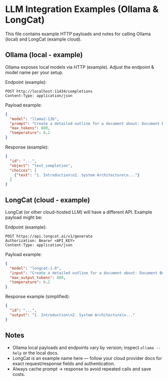 # LLM Integration Examples (Ollama & LongCat)

This file contains example HTTP payloads and notes for calling Ollama (local) and LongCat (example cloud).

## Ollama (local - example)
Ollama exposes local models via HTTP (example). Adjust the endpoint & model name per your setup.

Endpoint (example):
```
POST http://localhost:11434/completions
Content-Type: application/json
```
Payload example:
```json
{
  "model": "llama2-13b",
  "prompt": "Create a detailed outline for a document about: Document Builder Project Plan. Audience: developer. Level: detailed",
  "max_tokens": 800,
  "temperature": 0.2
}
```

Response (example):
```json
{
  "id": "...",
  "object": "text_completion",
  "choices": [
    {"text": "1. Introduction\n2. System Architecture\n..."} 
  ]
}
```

## LongCat (cloud - example)
LongCat (or other cloud-hosted LLM) will have a different API. Example payload might be:

Endpoint (example):
```
POST https://api.longcat.ai/v1/generate
Authorization: Bearer <API_KEY>
Content-Type: application/json
```

Payload example:
```json
{
  "model": "longcat-1.0",
  "input": "Create a detailed outline for a document about: Document Builder Project Plan. Audience: developer. Level: detailed",
  "max_output_tokens": 800,
  "temperature": 0.2
}
```

Response example (simplified):
```json
{
  "id": "...",
  "output": "1. Introduction\n2. System Architecture\n..."
}
```

## Notes
- Ollama local payloads and endpoints vary by version; inspect `ollama --help` or the local docs.
- LongCat is an example name here — follow your cloud provider docs for exact request/response fields and authentication.
- Always cache prompt -> response to avoid repeated calls and save costs.
